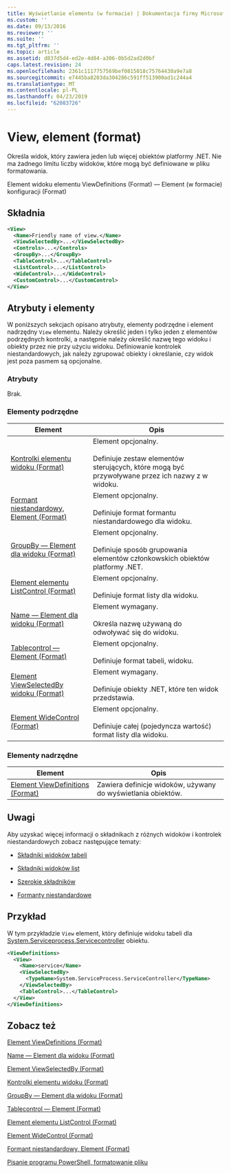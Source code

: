 ```yaml
---
title: Wyświetlanie elementu (w formacie) | Dokumentacja firmy Microsoft
ms.custom: ''
ms.date: 09/13/2016
ms.reviewer: ''
ms.suite: ''
ms.tgt_pltfrm: ''
ms.topic: article
ms.assetid: d837d5d4-ed2e-4d84-a306-0b5d2ad2d0bf
caps.latest.revision: 24
ms.openlocfilehash: 2361c1117757569bef0815018c75764430a9e7a8
ms.sourcegitcommit: e7445ba8203da304286c591ff513900ad1c244a4
ms.translationtype: MT
ms.contentlocale: pl-PL
ms.lasthandoff: 04/23/2019
ms.locfileid: "62083726"
---
```

# <a name="view-element-format"></a>View, element (format)

Określa widok, który zawiera jeden lub więcej obiektów platformy .NET. Nie ma żadnego limitu liczby widoków, które mogą być definiowane w pliku formatowania.

Element widoku elementu ViewDefinitions (Format) — Element (w formacie) konfiguracji (Format)

## <a name="syntax"></a>Składnia

```xml
<View>
  <Name>Friendly name of view.</Name>
  <ViewSelectedBy>...</ViewSelectedBy>
  <Controls>...</Controls>
  <GroupBy>...</GroupBy>
  <TableControl>...</TableControl>
  <ListControl>...</ListControl>
  <WideControl>...</WideControl>
  <CustomControl>...</CustomControl>
</View>
```

## <a name="attributes-and-elements"></a>Atrybuty i elementy

W poniższych sekcjach opisano atrybuty, elementy podrzędne i element nadrzędny `View` elementu. Należy określić jeden i tylko jeden z elementów podrzędnych kontrolki, a następnie należy określić nazwę tego widoku i obiekty przez nie przy użyciu widoku. Definiowanie kontrolek niestandardowych, jak należy zgrupować obiekty i określanie, czy widok jest poza pasmem są opcjonalne.

### <a name="attributes"></a>Atrybuty

Brak.

### <a name="child-elements"></a>Elementy podrzędne

|Element|Opis|
|-------------|-----------------|
|[Kontrolki elementu widoku (Format)](./controls-element-for-view-format.md)|Element opcjonalny.<br /><br /> Definiuje zestaw elementów sterujących, które mogą być przywoływane przez ich nazwy z w widoku.|
|[Formant niestandardowy, Element (Format)](./customcontrol-element-for-groupby-format.md)|Element opcjonalny.<br /><br /> Definiuje format formantu niestandardowego dla widoku.|
|[GroupBy — Element dla widoku (Format)](./groupby-element-for-view-format.md)|Element opcjonalny.<br /><br /> Definiuje sposób grupowania elementów członkowskich obiektów platformy .NET.|
|[Element elementu ListControl (Format)](./listcontrol-element-format.md)|Element opcjonalny.<br /><br /> Definiuje format listy dla widoku.|
|[Name — Element dla widoku (Format)](./name-element-for-view-format.md)|Element wymagany.<br /><br /> Określa nazwę używaną do odwoływać się do widoku.|
|[Tablecontrol — Element (Format)](./tablecontrol-element-format.md)|Element opcjonalny.<br /><br /> Definiuje format tabeli, widoku.|
|[Element ViewSelectedBy widoku (Format)](./viewselectedby-element-format.md)|Element wymagany.<br /><br /> Definiuje obiekty .NET, które ten widok przedstawia.|
|[Element WideControl (Format)](./widecontrol-element-format.md)|Element opcjonalny.<br /><br /> Definiuje całej (pojedyncza wartość) format listy dla widoku.|

### <a name="parent-elements"></a>Elementy nadrzędne

|Element|Opis|
|-------------|-----------------|
|[Element ViewDefinitions (Format)](./viewdefinitions-element-format.md)|Zawiera definicje widoków, używany do wyświetlania obiektów.|

## <a name="remarks"></a>Uwagi

Aby uzyskać więcej informacji o składnikach z różnych widoków i kontrolek niestandardowych zobacz następujące tematy:

- [Składniki widoków tabeli](./creating-a-table-view.md)

- [Składniki widoków list](./creating-a-list-view.md)

- [Szerokie składników](./creating-a-wide-view.md)

- [Formanty niestandardowe](./creating-custom-controls.md)

## <a name="example"></a>Przykład

W tym przykładzie `View` element, który definiuje widoku tabeli dla [System.Serviceprocess.Servicecontroller](/dotnet/api/System.ServiceProcess.ServiceController) obiektu.

```xml
<ViewDefinitions>
  <View>
    <Name>service</Name>
    <ViewSelectedBy>
      <TypeName>System.ServiceProcess.ServiceController</TypeName>
    </ViewSelectedBy>
    <TableControl>...</TableControl>
  </View>
</ViewDefinitions>

```

## <a name="see-also"></a>Zobacz też

[Element ViewDefinitions (Format)](./viewdefinitions-element-format.md)

[Name — Element dla widoku (Format)](./name-element-for-view-format.md)

[Element ViewSelectedBy (Format)](./viewselectedby-element-format.md)

[Kontrolki elementu widoku (Format)](./controls-element-for-view-format.md)

[GroupBy — Element dla widoku (Format)](./groupby-element-for-view-format.md)

[Tablecontrol — Element (Format)](./tablecontrol-element-format.md)

[Element elementu ListControl (Format)](./listcontrol-element-format.md)

[Element WideControl (Format)](./widecontrol-element-format.md)

[Formant niestandardowy, Element (Format)](./customcontrol-element-for-groupby-format.md)

[Pisanie programu PowerShell, formatowanie pliku](./writing-a-powershell-formatting-file.md)
